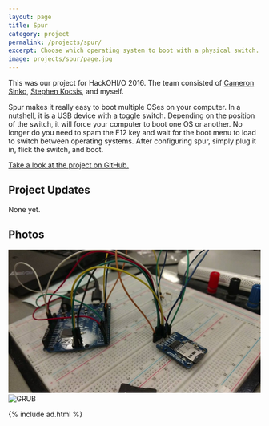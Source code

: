 ```yaml
---
layout: page
title: Spur
category: project
permalink: /projects/spur/
excerpt: Choose which operating system to boot with a physical switch.
image: projects/spur/page.jpg
---
```


This was our project for HackOHI/O 2016. The team consisted of [Cameron Sinko](https://github.com/csinko), [Stephen Kocsis](https://github.com/TheRCguy), and myself.

Spur makes it really easy to boot multiple OSes on your computer. In a nutshell, it is a USB device with a toggle switch. Depending on the position of the switch, it will force your computer to boot one OS or another. No longer do you need to spam the F12 key and wait for the boot menu to load to switch between operating systems. After configuring spur, simply plug it in, flick the switch, and boot.

[Take a look at the project on GitHub.](https://github.com/csinko/spur)

## Project Updates

None yet.

## Photos

![Breadboard](/content/projects/spur/breadboard.jpg)
![GRUB](/content/projects/spur/grub.gif)

{% include ad.html %}
